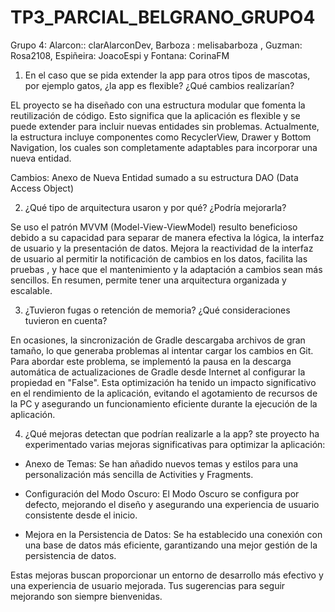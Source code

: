 # TP3_PARCIAL_BELGRANO_GRUPO4
Grupo 4: Alarcon:: clarAlarconDev, Barboza
: melisabarboza , Guzman: Rosa2108, Espiñeira: JoacoEspi y Fontana: CorinaFM

1. En el caso que se pida extender la app para otros tipos de
mascotas, por ejemplo gatos, ¿la app es flexible? ¿Qué cambios
realizarían?

EL proyecto se ha diseñado con una estructura modular que fomenta la reutilización de código. Esto significa que la aplicación es flexible y se puede extender para incluir nuevas entidades sin problemas. Actualmente, la estructura incluye componentes como RecyclerView, Drawer y Bottom Navigation, los cuales son completamente adaptables para incorporar una nueva entidad.

Cambios: Anexo de Nueva Entidad sumado a su estructura DAO (Data Access Object)

2. ¿Qué tipo de arquitectura usaron y por qué? ¿Podría mejorarla?

Se uso el patrón MVVM (Model-View-ViewModel) resulto beneficioso debido a su capacidad para separar de manera efectiva la lógica, la interfaz de usuario y la presentación de datos. Mejora la reactividad de la interfaz de usuario al permitir la notificación de cambios en los datos, facilita las pruebas , y hace que el mantenimiento y la adaptación a cambios sean más sencillos. En resumen, permite tener una arquitectura organizada y escalable.

3. ¿Tuvieron fugas o retención de memoria? ¿Qué consideraciones
tuvieron en cuenta?

En ocasiones, la sincronización de Gradle descargaba archivos de gran tamaño, lo que generaba problemas al intentar cargar los cambios en Git. Para abordar este problema, se implementó la pausa en la descarga automática de actualizaciones de Gradle desde Internet al configurar la propiedad en "False". Esta optimización ha tenido un impacto significativo en el rendimiento de la aplicación, evitando el agotamiento de recursos de la PC y asegurando un funcionamiento eficiente durante la ejecución de la aplicación.

4. ¿Qué mejoras detectan que podrían realizarle a la app?
ste proyecto ha experimentado varias mejoras significativas para optimizar la aplicación:

- Anexo de Temas: Se han añadido nuevos temas y estilos para una personalización más sencilla de Activities y Fragments.

- Configuración del Modo Oscuro: El Modo Oscuro se configura por defecto, mejorando el diseño y asegurando una experiencia de usuario consistente desde el inicio.

- Mejora en la Persistencia de Datos: Se ha establecido una conexión con una base de datos más eficiente, garantizando una mejor gestión de la persistencia de datos.

Estas mejoras buscan proporcionar un entorno de desarrollo más efectivo y una experiencia de usuario mejorada. Tus sugerencias para seguir mejorando son siempre bienvenidas.
